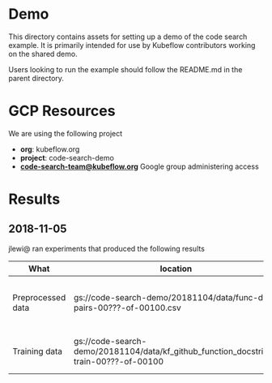 # Demo

This directory contains assets for setting up a demo of the code search example.
It is primarily intended for use by Kubeflow contributors working on the shared demo.

Users looking to run the example should follow the README.md in the parent directory.

# GCP Resources

We are using the following project

* **org**: kubeflow.org
* **project**: code-search-demo
* **[code-search-team@kubeflow.org](https://github.com/kubeflow/internal-acls/blob/master/code-search-team.members.txt)** Google group administering access

# Results

## 2018-11-05

jlewi@ ran experiments that produced the following results

| What | location | Description
|------|----------|-------------------------
| Preprocessed data|  gs://code-search-demo/20181104/data/func-doc-pairs-00???-of-00100.csv |  This is the output of the Dataflow preprocessing job
| Training data | gs://code-search-demo/20181104/data/kf_github_function_docstring-train-00???-of-00100 | TFRecord files produced by running T2T datagen









